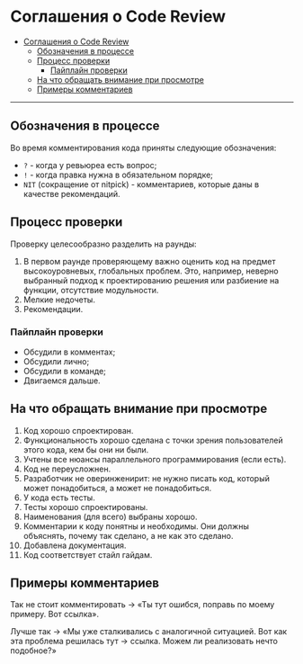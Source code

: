 # Соглашения о Code Review

<!-- TOC -->
* [Соглашения о Code Review](#соглашения-о-code-review)
  * [Обозначения в процессе](#обозначения-в-процессе)
  * [Процесс проверки](#процесс-проверки)
    * [Пайплайн проверки](#пайплайн-проверки)
  * [На что обращать внимание при просмотре](#на-что-обращать-внимание-при-просмотре)
  * [Примеры комментариев](#примеры-комментариев)
<!-- TOC -->

---

## Обозначения в процессе

Во время комментирования кода приняты следующие обозначения:
- ``?`` - когда у ревьюреа есть вопрос;
- ``!`` - когда правка нужна в обязательном порядке;
- ``NIT`` (сокращение от nitpick) - комментариев, которые даны в качестве рекомендаций.

## Процесс проверки

Проверку целесообразно разделить на раунды:

1. В первом раунде проверяющему важно оценить код на предмет высокоуровневых, глобальных проблем. Это, например, неверно выбранный подход к проектированию решения или разбиение на функции, отсутствие модульности.
2. Мелкие недочеты.
3. Рекомендации.

### Пайплайн проверки

- Обсудили в комментах;
- Обсудили лично;
- Обсудили в команде;
- Двигаемся дальше.

## На что обращать внимание при просмотре

1. Код хорошо спроектирован.
2. Функциональность хорошо сделана с точки зрения пользователей этого кода, кем бы они ни были.
3. Учтены все нюансы параллельного программирования (если есть).
4. Код не переусложнен.
5. Разработчик не оверинженирит: не нужно писать код, который может понадобиться, а может не понадобиться.
6. У кода есть тесты.
7. Тесты хорошо спроектированы.
8. Наименования (для всего) выбраны хорошо.
9. Комментарии к коду понятны и необходимы. Они должны объяснять, почему так сделано, а не как это сделано.
10. Добавлена документация.
11. Код соответствует стайл гайдам.

## Примеры комментариев

Так не стоит комментировать → «Ты тут ошибся, поправь по моему примеру. Вот ссылка».

Лучше так → «Мы уже сталкивались с аналогичной ситуацией. Вот как эта проблема решилась тут → ссылка. Можем ли реализовать нечто подобное?»
